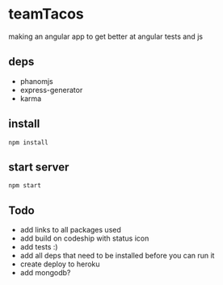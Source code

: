 # teamTacos
making an angular app to get better at angular tests and js


## deps

* phanomjs
* express-generator
* karma


## install

```
npm install
```

## start server

```
npm start
```


## Todo

* add links to all packages used
* add build on codeship with status icon
* add tests :)
* add all deps that need to be installed before you can run it
* create deploy to heroku
* add mongodb?